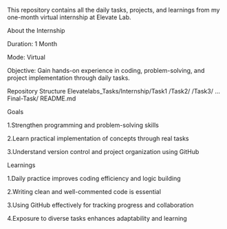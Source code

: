 This repository contains all the daily tasks, projects, and learnings from my one-month virtual internship at Elevate Lab.

About the Internship

Duration: 1 Month

Mode: Virtual

Objective: Gain hands-on experience in coding, problem-solving, and project implementation through daily tasks.

Repository Structure
Elevatelabs_Tasks/Internship/Task1
/Task2/
/Task3/
...
Final-Task/
README.md

Goals

1.Strengthen programming and problem-solving skills

2.Learn practical implementation of concepts through real tasks

3.Understand version control and project organization using GitHub

Learnings

1.Daily practice improves coding efficiency and logic building

2.Writing clean and well-commented code is essential

3.Using GitHub effectively for tracking progress and collaboration

4.Exposure to diverse tasks enhances adaptability and learning
